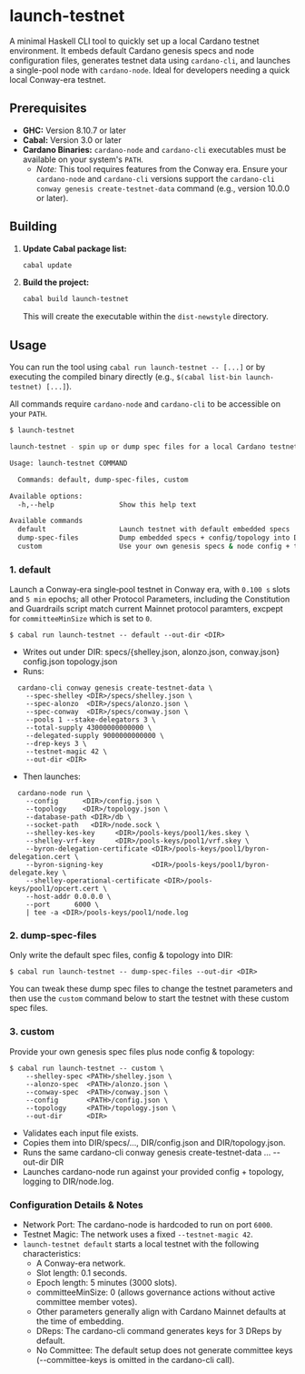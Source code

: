# launch-testnet

A minimal Haskell CLI tool to quickly set up a local Cardano testnet environment. It embeds default Cardano genesis specs and node configuration files, generates testnet data using `cardano-cli`, and launches a single-pool node with `cardano-node`. Ideal for developers needing a quick local Conway-era testnet.

## Prerequisites

* **GHC:** Version 8.10.7 or later
* **Cabal:** Version 3.0 or later
* **Cardano Binaries:** `cardano-node` and `cardano-cli` executables must be available on your system's `PATH`.
    * *Note:* This tool requires features from the Conway era. Ensure your `cardano-node` and `cardano-cli` versions support the `cardano-cli conway genesis create-testnet-data` command (e.g., version 10.0.0 or later).

## Building

1.  **Update Cabal package list:**
    ```bash
    cabal update
    ```
2.  **Build the project:**
    ```bash
    cabal build launch-testnet
    ```
    This will create the executable within the `dist-newstyle` directory.

## Usage

You can run the tool using `cabal run launch-testnet -- [...]` or by executing the compiled binary directly (e.g., `$(cabal list-bin launch-testnet) [...]`).

All commands require `cardano-node` and `cardano-cli` to be accessible on your `PATH`.

```bash
$ launch-testnet 

launch-testnet - spin up or dump spec files for a local Cardano testnet

Usage: launch-testnet COMMAND

  Commands: default, dump-spec-files, custom

Available options:
  -h,--help                Show this help text

Available commands
  default                  Launch testnet with default embedded specs
  dump-spec-files          Dump embedded specs + config/topology into DIR
  custom                   Use your own genesis specs & node config + topology
```  

### 1. default  
Launch a Conway‐era single‐pool testnet in Conway era, with `0.100 s` slots and `5 min` epochs; all other Protocol Parameters, including the Constitution and Guardrails script match current Mainnet protocol paramters, excpept for `committeeMinSize` which is set to `0`. 

```shell
$ cabal run launch-testnet -- default --out-dir <DIR>
```
- Writes out under DIR:
    specs/{shelley.json, alonzo.json, conway.json}
    config.json
    topology.json
- Runs:
```
  cardano-cli conway genesis create-testnet-data \
    --spec-shelley <DIR>/specs/shelley.json \
    --spec-alonzo  <DIR>/specs/alonzo.json \
    --spec-conway  <DIR>/specs/conway.json \
    --pools 1 --stake-delegators 3 \
    --total-supply 43000000000000 \
    --delegated-supply 9000000000000 \
    --drep-keys 3 \
    --testnet-magic 42 \
    --out-dir <DIR>
```
- Then launches:
```
  cardano-node run \
    --config      <DIR>/config.json \
    --topology    <DIR>/topology.json \
    --database-path <DIR>/db \
    --socket-path   <DIR>/node.sock \
    --shelley-kes-key     <DIR>/pools-keys/pool1/kes.skey \
    --shelley-vrf-key     <DIR>/pools-keys/pool1/vrf.skey \
    --byron-delegation-certificate <DIR>/pools-keys/pool1/byron-delegation.cert \
    --byron-signing-key            <DIR>/pools-keys/pool1/byron-delegate.key \
    --shelley-operational-certificate <DIR>/pools-keys/pool1/opcert.cert \
    --host-addr 0.0.0.0 \
    --port      6000 \
    | tee -a <DIR>/pools-keys/pool1/node.log
```

### 2. dump-spec-files  
Only write the default spec files, config & topology into DIR:

```shell
$ cabal run launch-testnet -- dump-spec-files --out-dir <DIR>
```
You can tweak these dump spec files to change the testnet parameters and then use the `custom` command 
below to start the testnet with these custom spec files. 

### 3. custom  
Provide your own genesis spec files plus node config & topology:
```shell
$ cabal run launch-testnet -- custom \
    --shelley-spec <PATH>/shelley.json \
    --alonzo-spec  <PATH>/alonzo.json \
    --conway-spec  <PATH>/conway.json \
    --config       <PATH>/config.json \
    --topology     <PATH>/topology.json \
    --out-dir      <DIR>
```
- Validates each input file exists.  
- Copies them into DIR/specs/…, DIR/config.json and DIR/topology.json.  
- Runs the same cardano-cli conway genesis create-testnet-data … --out-dir DIR
- Launches cardano-node run against your provided config + topology, logging to DIR/node.log.

### Configuration Details & Notes

- Network Port: The cardano-node is hardcoded to run on port `6000`.
- Testnet Magic: The network uses a fixed `--testnet-magic 42`.
- `launch-testnet default` starts a local testnet with the following characteristics:
   - A Conway-era network.
   - Slot length: 0.1 seconds.
   - Epoch length: 5 minutes (3000 slots).
   - committeeMinSize: 0 (allows governance actions without active committee member votes).
   - Other parameters generally align with Cardano Mainnet defaults at the time of embedding.
   - DReps: The cardano-cli command generates keys for 3 DReps by default.
   - No Committee: The default setup does not generate committee keys (--committee-keys is omitted in the cardano-cli call).